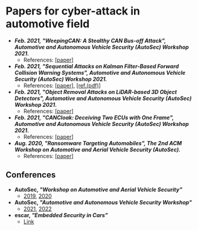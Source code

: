 
# Papers for cyber-attack in automotive field
- **_Feb. 2021, "WeepingCAN: A Stealthy CAN Bus-off Attack", Automotive and Autonomous Vehicle Security (AutoSec) Workshop 2021._**
    - References: [[paper]](https://www.ndss-symposium.org/wp-content/uploads/autosec2021_23002_paper.pdf "paper")
- **_Feb. 2021, "Sequential Attacks on Kalman Filter-Based Forward Collision Warning Systems", Automotive and Autonomous Vehicle Security (AutoSec) Workshop 2021._**
    - References: [[paper]](https://www.ndss-symposium.org/wp-content/uploads/autosec2021_23015_paper.pdf "paper"), [[ref.(pdf)]](https://ojs.aaai.org/index.php/AAAI/article/view/17073 "paper") 
- **_Feb. 2021, "Object Removal Attacks on LiDAR-based 3D Object Detectors", Automotive and Autonomous Vehicle Security (AutoSec) Workshop 2021._**
    - References: [[paper]](https://www.ndss-symposium.org/wp-content/uploads/autosec2021_23016_paper.pdf "paper")
- **_Feb. 2021, "CANCloak: Deceiving Two ECUs with One Frame", Automotive and Autonomous Vehicle Security (AutoSec) Workshop 2021._**
    - References: [[paper]](https://www.ndss-symposium.org/wp-content/uploads/autosec2021_23024_paper.pdf "paper")
- **_Aug. 2020, "Ransomware Targeting Automobiles", The 2nd ACM Workshop on Automotive and Aerial Vehicle Security (AutoSec)._**
    - References: [[paper]](https://dl.acm.org/doi/pdf/10.1145/3375706.3380558 "paper")



## Conferences
- **AutoSec, _"Workshop on Automotive and Aerial Vehicle Security"_**
    - [2019](http://www.codaspy.org/2019/AutoSec2019/program.html), [2020](http://www.codaspy.org/2020/AutoSec2020/program.html)
- **AutoSec, _"Automotive and Autonomous Vehicle Security Workshop"_**
    - [2021](https://www.ndss-symposium.org/ndss-program/autosec-2021/), [2022](https://www.ndss-symposium.org/ndss-program/autosec-2022/)
- **escar, _"Embedded Security in Cars"_**
    - [Link](https://www.escar.info/)
